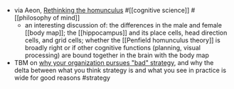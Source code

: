 - via Aeon, [Rethinking the homunculus](https://aeon.co/essays/the-iconic-brain-map-thats-changing-neurosurgery-and-gaming) #[[cognitive science]]  #[[philosophy of mind]]
	- an interesting discussion of: the differences in the male and female [[body map]]; the [[hippocampus]] and its place cells, head direction cells, and grid cells; whether the [[Penfield homunculus theory]] is broadly right or if other cognitive functions (planning, visual processing) are bound together in the brain with the body map
- TBM on [why your organization pursues "bad" strategy](https://cutlefish.substack.com/p/tbm-275-bad-strategy-why), and why the delta between what you think strategy is and what you see in practice is wide for good reasons #strategy